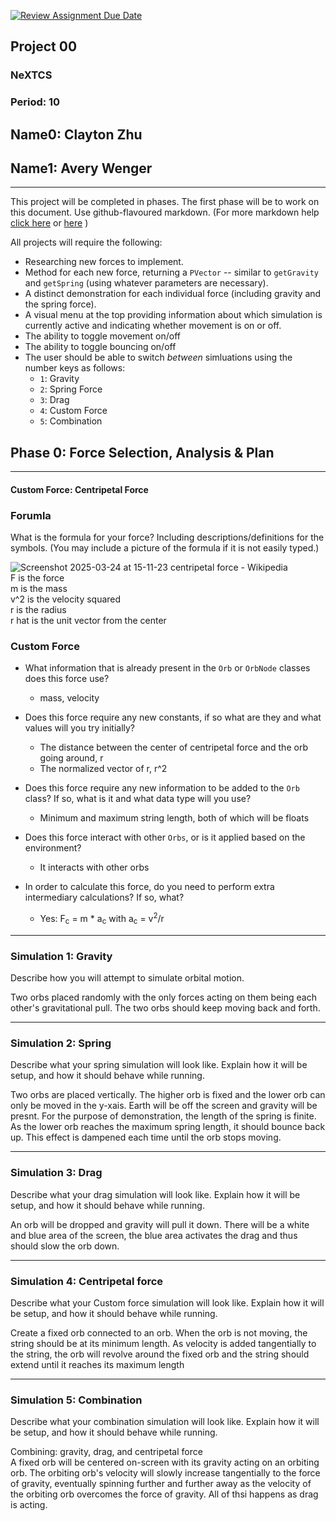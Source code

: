 [![Review Assignment Due Date](https://classroom.github.com/assets/deadline-readme-button-22041afd0340ce965d47ae6ef1cefeee28c7c493a6346c4f15d667ab976d596c.svg)](https://classroom.github.com/a/gbHItYk9)
## Project 00
### NeXTCS 
### Period: 10 
## Name0: Clayton Zhu
## Name1: Avery Wenger 
---

This project will be completed in phases. The first phase will be to work on this document. Use github-flavoured markdown. (For more markdown help [click here](https://github.com/adam-p/markdown-here/wiki/Markdown-Cheatsheet) or [here](https://docs.github.com/en/get-started/writing-on-github/getting-started-with-writing-and-formatting-on-github/basic-writing-and-formatting-syntax) )

All projects will require the following:
- Researching new forces to implement.
- Method for each new force, returning a `PVector`  -- similar to `getGravity` and `getSpring` (using whatever parameters are necessary).
- A distinct demonstration for each individual force (including gravity and the spring force).
- A visual menu at the top providing information about which simulation is currently active and indicating whether movement is on or off.
- The ability to toggle movement on/off
- The ability to toggle bouncing on/off
- The user should be able to switch _between_ simluations using the number keys as follows:
  - `1`: Gravity
  - `2`: Spring Force
  - `3`: Drag
  - `4`: Custom Force
  - `5`: Combination


## Phase 0: Force Selection, Analysis & Plan
---------- 

#### Custom Force: Centripetal Force

### Forumla
What is the formula for your force? Including descriptions/definitions for the symbols. (You may include a picture of the formula if it is not easily typed.)


![Screenshot 2025-03-24 at 15-11-23 centripetal force - Wikipedia](https://github.com/user-attachments/assets/4cb5bffe-6e63-4b42-8e27-a6f4b05d584f) <br>
F is the force <br>
m is the mass <br>
v^2 is the velocity squared <br>
r is the radius <br>
r hat is the unit vector from the center <br>




### Custom Force
- What information that is already present in the `Orb` or `OrbNode` classes does this force use?
  - mass, velocity

- Does this force require any new constants, if so what are they and what values will you try initially?
  - The distance between the center of centripetal force and the orb going around, r
  - The normalized vector of r, r^2

- Does this force require any new information to be added to the `Orb` class? If so, what is it and what data type will you use?
  - Minimum and maximum string length, both of which will be floats

- Does this force interact with other `Orbs`, or is it applied based on the environment?
  - It interacts with other orbs

- In order to calculate this force, do you need to perform extra intermediary calculations? If so, what?
  - Yes: F<sub>c</sub> =  m * a<sub>c</sub> with a<sub>c</sub> = v<sup>2</sup>/r 

--- 

### Simulation 1: Gravity
Describe how you will attempt to simulate orbital motion.

Two orbs placed randomly with the only forces acting on them being each other's gravitational pull. The two orbs should keep moving back and forth.

--- 

### Simulation 2: Spring
Describe what your spring simulation will look like. Explain how it will be setup, and how it should behave while running.

Two orbs are placed vertically. The higher orb is fixed and the lower orb can only be moved in the y-xais. Earth will be off the screen and gravity will be presnt. For the purpose of demonstration, the length of the spring is finite. As the lower orb reaches the maximum spring length, it should bounce back up. This effect is dampened each time until the orb stops moving.

--- 

### Simulation 3: Drag
Describe what your drag simulation will look like. Explain how it will be setup, and how it should behave while running.

An orb will be dropped and gravity will pull it down. There will be a white and blue area of the screen, the blue area activates the drag and thus should slow the orb down.

--- 

### Simulation 4: Centripetal force
Describe what your Custom force simulation will look like. Explain how it will be setup, and how it should behave while running.

Create a fixed orb connected to an orb. When the orb is not moving, the string should be at its minimum length. As velocity is added tangentially to the string, the orb will revolve around the fixed orb and the string should extend until it reaches its maximum length

--- 

### Simulation 5: Combination
Describe what your combination simulation will look like. Explain how it will be setup, and how it should behave while running.

Combining: gravity, drag, and centripetal force<br> 
A fixed orb will be centered on-screen with its gravity acting on an orbiting orb. The orbiting orb's velocity will slowly increase tangentially to the force of gravity, eventually spinning further and further away as the velocity of the orbiting orb overcomes the force of gravity. All of thsi happens as drag is acting.



